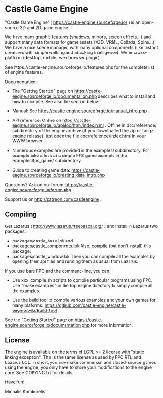 Castle Game Engine
==================

"Castle Game Engine" ( https://castle-engine.sourceforge.io/ )
is an open-source 3D and 2D game engine.

We have many graphic features (shadows, mirrors, screen effects...)
and support many data formats for game assets (X3D, VRML, Collada, Spine...).
We have a nice scene manager, with many optional components
(like instant creatures with simple walking and attacking intelligence).
We're cross-platform (desktop, mobile, web browser plugin).

See https://castle-engine.sourceforge.io/features.php
for the complete list of engine features.

Documentation:

- The "Getting Started" page on
  https://castle-engine.sourceforge.io/documentation.php
  describes what to install and how to compile. See also the section below.

- Manual: See https://castle-engine.sourceforge.io/manual_intro.php .

- API reference:
  Online on https://castle-engine.sourceforge.io/apidoc/html/index.html .
  Offline in doc/reference/ subdirectory of the engine archive
  (if you downloaded the zip or tar.gz engine release),
  just open the file doc/reference/index.html in your WWW browser.

- Numerous examples are provided in the examples/ subdirectory.
  For example take a look at a simple FPS game example in
  the examples/fps_game/ subdirectory.

- Guide to creating game data:
  https://castle-engine.sourceforge.io/creating_data_intro.php

Questions? Ask on our forum: https://castle-engine.sourceforge.io/forum.php .

Support us on http://patreon.com/castleengine .

Compiling
---------

Get Lazarus ( http://www.lazarus.freepascal.org/ )
and install in Lazarus two packages:
- packages/castle_base.lpk and
- packages/castle_components.lpk
Also, compile (but don't install) this package:
- packages/castle_window.lpk
Then you can compile all the examples by opening their .lpi files
and running them as usual from Lazarus.

If you use bare FPC and the command-line, you can:

- Use xxx_compile.sh scripts to compile particular programs using FPC.
  Use "make examples" in the top engine directory to simply compile
  all the examples.

- Use the build tool to compile various examples and your own games
  for many plaforms:
  https://github.com/castle-engine/castle-engine/wiki/Build-Tool

See the "Getting Started" page on
https://castle-engine.sourceforge.io/documentation.php
for more information.

License
-------

The engine is available on the terms of LGPL >= 2 license
with "static linking exception". This is the same license
as used by FPC RTL and Lazarus LCL. In short, you *can* make
commercial and closed-source games using the engine,
you only have to share your modifications to the engine core.
See COPYING.txt for details.

Have fun!

Michalis Kamburelis
